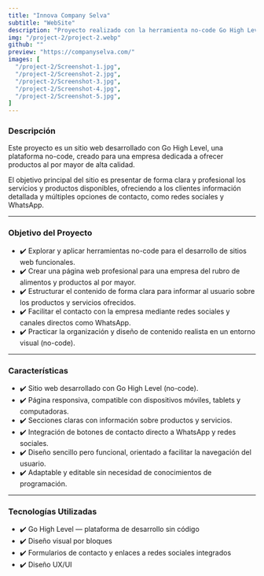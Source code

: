 ```yaml
---
title: "Innova Company Selva"
subtitle: "WebSite"
description: "Proyecto realizado con la herramienta no-code Go High Level."
img: "/project-2/project-2.webp"
github: ""
preview: "https://companyselva.com/"
images: [
  "/project-2/Screenshot-1.jpg",
  "/project-2/Screenshot-2.jpg",
  "/project-2/Screenshot-3.jpg",
  "/project-2/Screenshot-4.jpg",
  "/project-2/Screenshot-5.jpg",
]
---
```


### Descripción

Este proyecto es un sitio web desarrollado con Go High Level, una plataforma no-code, creado para una empresa dedicada a ofrecer productos al por mayor de alta calidad.

El objetivo principal del sitio es presentar de forma clara y profesional los servicios y productos disponibles, ofreciendo a los clientes información detallada y múltiples opciones de contacto, como redes sociales y WhatsApp.

---


### Objetivo del Proyecto

- ✔️ Explorar y aplicar herramientas no-code para el desarrollo de sitios web funcionales.
- ✔️ Crear una página web profesional para una empresa del rubro de alimentos y productos al por mayor.
- ✔️ Estructurar el contenido de forma clara para informar al usuario sobre los productos y servicios ofrecidos.
- ✔️ Facilitar el contacto con la empresa mediante redes sociales y canales directos como WhatsApp.
- ✔️ Practicar la organización y diseño de contenido realista en un entorno visual (no-code).


---


### Características

- ✔️ Sitio web desarrollado con Go High Level (no-code).
- ✔️ Página responsiva, compatible con dispositivos móviles, tablets y computadoras.
- ✔️ Secciones claras con información sobre productos y servicios.
- ✔️ Integración de botones de contacto directo a WhatsApp y redes sociales.
- ✔️ Diseño sencillo pero funcional, orientado a facilitar la navegación del usuario.
- ✔️ Adaptable y editable sin necesidad de conocimientos de programación.


---

### Tecnologías Utilizadas

- ✔️ Go High Level — plataforma de desarrollo sin código
- ✔️ Diseño visual por bloques
- ✔️ Formularios de contacto y enlaces a redes sociales integrados
- ✔️ Diseño UX/UI